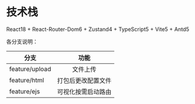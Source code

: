 # 技术栈 

React18 + React-Router-Dom6 + Zustand4 + TypeScript5 + Vite5 + Antd5

各分支说明：

分支|功能|
---|:--:|
feature/upload| 文件上传
feature/html|打包后更改配置文件|
feature/ejs| 可视化按需启动路由